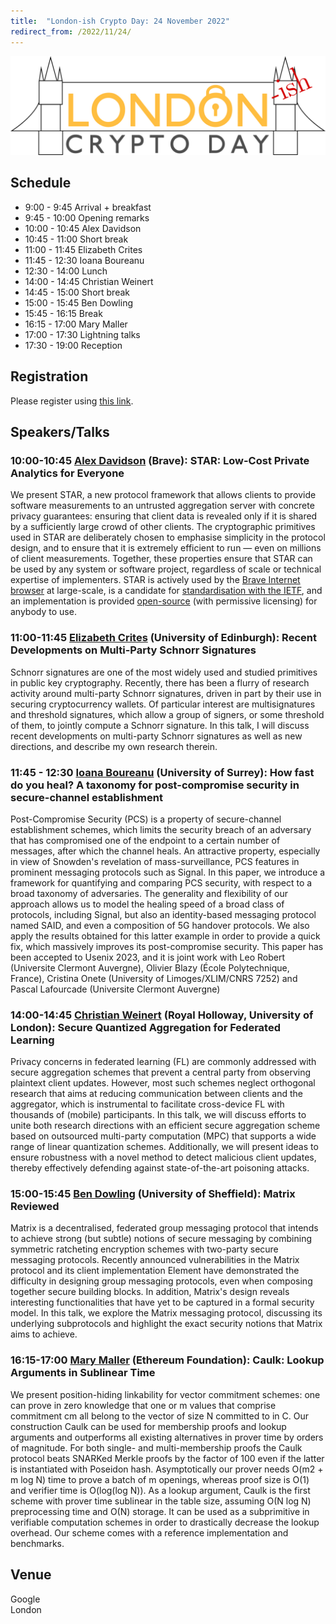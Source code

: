 ```yaml
---
title:  "London-ish Crypto Day: 24 November 2022"
redirect_from: /2022/11/24/
---
```


![logo](/static/london-ish.png)

## Schedule

-  9:00 -  9:45	Arrival + breakfast
-  9:45 - 10:00	Opening remarks	
- 10:00 - 10:45	Alex Davidson
- 10:45 - 11:00	Short break	
- 11:00 - 11:45	Elizabeth Crites
- 11:45 - 12:30	Ioana Boureanu
- 12:30 - 14:00	Lunch	
- 14:00 - 14:45	Christian Weinert
- 14:45 - 15:00	Short break	
- 15:00 - 15:45	Ben Dowling
- 15:45 - 16:15	Break	
- 16:15 - 17:00	Mary Maller
- 17:00 - 17:30	Lightning talks	
- 17:30 - 19:00	Reception	

## Registration

Please register using [this link](https://forms.gle/zqhkdfspVfYQ9hJV9).

## Speakers/Talks

### 10:00-10:45 [Alex Davidson](https://alxdavids.xyz/) (Brave): STAR: Low-Cost Private Analytics for Everyone	

We present STAR, a new protocol framework that allows clients to provide software measurements to an untrusted aggregation server with concrete privacy guarantees: ensuring that client data is revealed only if it is shared by a sufficiently large crowd of other clients. The cryptographic primitives used in STAR are deliberately chosen to emphasise simplicity in the protocol design, and to ensure that it is extremely efficient to run — even on millions of client measurements. Together, these properties ensure that STAR can be used by any system or software project, regardless of scale or technical expertise of implementers. STAR is actively used by the [Brave Internet browser](https://brave.com/) at large-scale, is a candidate for [standardisation with the IETF](https://datatracker.ietf.org/doc/draft-dss-star/), and an implementation is provided [open-source](https://github.com/brave/sta-rs) (with permissive licensing) for anybody to use.


### 11:00-11:45 [Elizabeth Crites](https://elizabeth-crites.github.io/) (University of Edinburgh): Recent Developments on Multi-Party Schnorr Signatures 

Schnorr signatures are one of the most widely used and studied primitives in public key cryptography. Recently, there has been a flurry of research activity around multi-party Schnorr signatures, driven in part by their use in securing cryptocurrency wallets. Of particular interest are multisignatures and threshold signatures, which allow a group of signers, or some threshold of them, to jointly compute a Schnorr signature. In this talk, I will discuss recent developments on multi-party Schnorr signatures as well as new directions, and describe my own research therein.

### 11:45 - 12:30 [Ioana Boureanu](https://www.surrey.ac.uk/people/ioana-boureanu) (University of Surrey): How fast do you heal? A taxonomy for post-compromise security in secure-channel establishment 

Post-Compromise Security (PCS) is a property of secure-channel establishment schemes, which limits the security breach of an adversary that has compromised one of the endpoint to a certain number of messages, after which the channel heals. An attractive property, especially in view of Snowden's revelation of mass-surveillance, PCS features in prominent messaging protocols such as Signal. In this paper, we introduce a framework for quantifying and comparing PCS security, with respect to a broad taxonomy of adversaries. The generality and flexibility of our approach allows us to model the healing speed of a broad class of protocols, including Signal, but also an identity-based messaging protocol named SAID, and even a composition of 5G handover protocols. We also apply the results obtained for this latter example in order to provide a quick fix, which massively improves its post-compromise security.  This paper has been accepted to Usenix 2023, and it is joint work with Leo Robert (Universite Clermont Auvergne), Olivier Blazy (École Polytechnique, France), Cristina Onete (University of Limoges/XLIM/CNRS 7252) and Pascal Lafourcade (Universite Clermont Auvergne)

### 14:00-14:45 [Christian Weinert](https://pure.royalholloway.ac.uk/portal/en/persons/christian-weinert(08c053b5-5ccd-46d5-8c87-a26b6419877e).html) (Royal Holloway, University of London): Secure Quantized Aggregation for Federated Learning

Privacy concerns in federated learning (FL) are commonly addressed with secure aggregation schemes that prevent a central party from observing plaintext client updates. However, most such schemes neglect orthogonal research that aims at reducing communication between clients and the aggregator, which is instrumental to facilitate cross-device FL with thousands of (mobile) participants. In this talk, we will discuss efforts to unite both research directions with an efficient secure aggregation scheme based on outsourced multi-party computation (MPC) that supports a wide range of linear quantization schemes. Additionally, we will present ideas to ensure robustness with a novel method to detect malicious client updates, thereby effectively defending against state-of-the-art poisoning attacks.

### 15:00-15:45 [Ben Dowling](https://benjamindowling.com/)	(University of Sheffield): Matrix Reviewed	

Matrix is a decentralised, federated group messaging protocol that intends to achieve strong (but subtle) notions of secure messaging by combining symmetric ratcheting encryption schemes with two-party secure messaging protocols. Recently announced vulnerabilities in the Matrix protocol and its client implementation Element have demonstrated the difficulty in designing group messaging protocols, even when composing together secure building blocks. In addition, Matrix's design reveals interesting functionalities that have yet to be captured in a formal security model. In this talk, we explore the Matrix messaging protocol, discussing its underlying subprotocols and highlight the exact security notions that Matrix aims to achieve.

### 16:15-17:00 [Mary Maller](https://www.marymaller.com/) (Ethereum Foundation): Caulk: Lookup Arguments in Sublinear Time

We present position-hiding linkability for vector commitment schemes: one can prove in zero knowledge that one or m values that comprise commitment cm all belong to the vector of size N committed to in C. Our construction Caulk can be used for membership proofs and lookup arguments and outperforms all existing alternatives in prover time by orders of magnitude. For both single- and multi-membership proofs the Caulk protocol beats SNARKed Merkle proofs by the factor of 100 even if the latter is instantiated with Poseidon hash. Asymptotically our prover needs O(m2 + m log N) time to prove a batch of m openings, whereas proof size is O(1) and verifier time is O(log(log N)). As a lookup argument, Caulk is the first scheme with prover time sublinear in the table size, assuming O(N log N) preprocessing time and O(N) storage. It can be used as a subprimitive in verifiable computation schemes in order to drastically decrease the lookup overhead. Our scheme comes with a reference implementation and benchmarks.

## Venue

Google  
London
